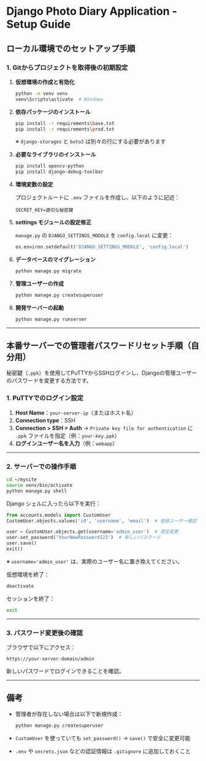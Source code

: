 # Django Photo Diary Application - Setup Guide

## ローカル環境でのセットアップ手順

### 1. Gitからプロジェクトを取得後の初期設定

1. **仮想環境の作成と有効化**

   ```bash
   python -m venv venv
   venv\Scripts\activate  # Windows
   ```

2. **依存パッケージのインストール**

   ```bash
   pip install -r requirements\base.txt
   pip install -r requirements\prod.txt
   ```

   ※ `django-storages` と `boto3` は別々の行にする必要があります

3. **必要なライブラリのインストール**

   ```bash
   pip install opencv-python
   pip install django-debug-toolbar
   ```

4. **環境変数の設定**

   プロジェクトルートに `.env` ファイルを作成し、以下のように記述：

   ```
   SECRET_KEY=適切な秘密鍵
   ```

5. **settings モジュールの設定修正**

   `manage.py` の `DJANGO_SETTINGS_MODULE` を `config.local` に変更：

   ```python
   os.environ.setdefault('DJANGO_SETTINGS_MODULE', 'config.local')
   ```

6. **データベースのマイグレーション**

   ```bash
   python manage.py migrate
   ```

7. **管理ユーザーの作成**

   ```bash
   python manage.py createsuperuser
   ```

8. **開発サーバーの起動**

   ```bash
   python manage.py runserver
   ```

---

## 本番サーバーでの管理者パスワードリセット手順（自分用）

秘密鍵（`.ppk`）を使用してPuTTYからSSHログインし、Djangoの管理ユーザーのパスワードを変更する方法です。

### 1. PuTTYでのログイン設定

1. **Host Name**：`your-server-ip`（またはホスト名）
2. **Connection type**：SSH
3. **Connection > SSH > Auth**
   → `Private key file for authentication` に `.ppk` ファイルを指定（例：`your-key.ppk`）
4. **ログインユーザー名を入力**（例：`webapp`）

---

### 2. サーバーでの操作手順

```bash
cd ~/mysite
source venv/bin/activate
python manage.py shell
```

Django シェルに入ったら以下を実行：

```python
from accounts.models import CustomUser
CustomUser.objects.values('id', 'username', 'email')  # 登録ユーザー確認

user = CustomUser.objects.get(username='admin_user')  # 適宜変更
user.set_password('YourNewPassword123')  # 新しいパスワード
user.save()
exit()
```

※ `username='admin_user'` は、実際のユーザー名に置き換えてください。

仮想環境を終了：

```bash
deactivate
```

セッションを終了：

```bash
exit
```

---

### 3. パスワード変更後の確認

ブラウザで以下にアクセス：

```
https://your-server-domain/admin
```

新しいパスワードでログインできることを確認。

---

## 備考

* 管理者が存在しない場合は以下で新規作成：

  ```bash
  python manage.py createsuperuser
  ```

* `CustomUser` を使っていても `set_password()` → `save()` で安全に変更可能

* `.env` や `secrets.json` などの認証情報は `.gitignore` に追加しておくこと
